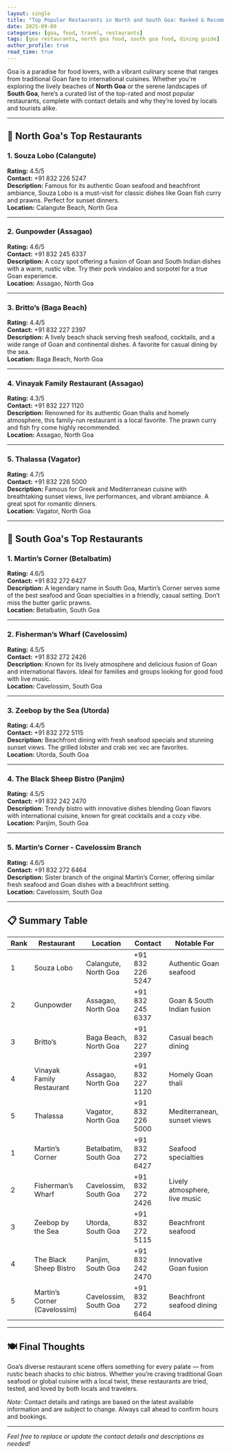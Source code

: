 ```yaml
---
layout: single
title: "Top Popular Restaurants in North and South Goa: Ranked & Recommended"
date: 2025-09-09
categories: [goa, food, travel, restaurants]
tags: [goa restaurants, north goa food, south goa food, dining guide]
author_profile: true
read_time: true
---
```


Goa is a paradise for food lovers, with a vibrant culinary scene that ranges from traditional Goan fare to international cuisines. Whether you're exploring the lively beaches of **North Goa** or the serene landscapes of **South Goa**, here’s a curated list of the top-rated and most popular restaurants, complete with contact details and why they’re loved by locals and tourists alike.

---

## 🌟 North Goa's Top Restaurants

### 1. Souza Lobo (Calangute)  
**Rating:** 4.5/5  
**Contact:** +91 832 226 5247  
**Description:** Famous for its authentic Goan seafood and beachfront ambiance, Souza Lobo is a must-visit for classic dishes like Goan fish curry and prawns. Perfect for sunset dinners.  
**Location:** Calangute Beach, North Goa  

---

### 2. Gunpowder (Assagao)  
**Rating:** 4.6/5  
**Contact:** +91 832 245 6337  
**Description:** A cozy spot offering a fusion of Goan and South Indian dishes with a warm, rustic vibe. Try their pork vindaloo and sorpotel for a true Goan experience.  
**Location:** Assagao, North Goa  

---

### 3. Britto’s (Baga Beach)  
**Rating:** 4.4/5  
**Contact:** +91 832 227 2397  
**Description:** A lively beach shack serving fresh seafood, cocktails, and a wide range of Goan and continental dishes. A favorite for casual dining by the sea.  
**Location:** Baga Beach, North Goa  

---

### 4. Vinayak Family Restaurant (Assagao)  
**Rating:** 4.3/5  
**Contact:** +91 832 227 1120  
**Description:** Renowned for its authentic Goan thalis and homely atmosphere, this family-run restaurant is a local favorite. The prawn curry and fish fry come highly recommended.  
**Location:** Assagao, North Goa  

---

### 5. Thalassa (Vagator)  
**Rating:** 4.7/5  
**Contact:** +91 832 226 5000  
**Description:** Famous for Greek and Mediterranean cuisine with breathtaking sunset views, live performances, and vibrant ambiance. A great spot for romantic dinners.  
**Location:** Vagator, North Goa  

---

## 🌴 South Goa's Top Restaurants

### 1. Martin’s Corner (Betalbatim)  
**Rating:** 4.6/5  
**Contact:** +91 832 272 6427  
**Description:** A legendary name in South Goa, Martin’s Corner serves some of the best seafood and Goan specialties in a friendly, casual setting. Don’t miss the butter garlic prawns.  
**Location:** Betalbatim, South Goa  

---

### 2. Fisherman’s Wharf (Cavelossim)  
**Rating:** 4.5/5  
**Contact:** +91 832 272 2426  
**Description:** Known for its lively atmosphere and delicious fusion of Goan and international flavors. Ideal for families and groups looking for good food with live music.  
**Location:** Cavelossim, South Goa  

---

### 3. Zeebop by the Sea (Utorda)  
**Rating:** 4.4/5  
**Contact:** +91 832 272 5115  
**Description:** Beachfront dining with fresh seafood specials and stunning sunset views. The grilled lobster and crab xec xec are favorites.  
**Location:** Utorda, South Goa  

---

### 4. The Black Sheep Bistro (Panjim)  
**Rating:** 4.5/5  
**Contact:** +91 832 242 2470  
**Description:** Trendy bistro with innovative dishes blending Goan flavors with international cuisine, known for great cocktails and a cozy vibe.  
**Location:** Panjim, South Goa  

---

### 5. Martin’s Corner - Cavelossim Branch  
**Rating:** 4.6/5  
**Contact:** +91 832 272 6464  
**Description:** Sister branch of the original Martin’s Corner, offering similar fresh seafood and Goan dishes with a beachfront setting.  
**Location:** Cavelossim, South Goa  

---

## 📋 Summary Table

| Rank | Restaurant              | Location          | Contact          | Notable For                       |
|-------|-------------------------|-------------------|------------------|----------------------------------|
| 1     | Souza Lobo              | Calangute, North Goa | +91 832 226 5247 | Authentic Goan seafood           |
| 2     | Gunpowder               | Assagao, North Goa | +91 832 245 6337 | Goan & South Indian fusion       |
| 3     | Britto’s                | Baga Beach, North Goa | +91 832 227 2397 | Casual beach dining              |
| 4     | Vinayak Family Restaurant | Assagao, North Goa | +91 832 227 1120 | Homely Goan thali                |
| 5     | Thalassa                | Vagator, North Goa | +91 832 226 5000 | Mediterranean, sunset views      |
| 1     | Martin’s Corner         | Betalbatim, South Goa | +91 832 272 6427 | Seafood specialties              |
| 2     | Fisherman’s Wharf       | Cavelossim, South Goa | +91 832 272 2426 | Lively atmosphere, live music    |
| 3     | Zeebop by the Sea       | Utorda, South Goa  | +91 832 272 5115 | Beachfront seafood               |
| 4     | The Black Sheep Bistro  | Panjim, South Goa  | +91 832 242 2470 | Innovative Goan fusion           |
| 5     | Martin’s Corner (Cavelossim) | Cavelossim, South Goa | +91 832 272 6464 | Beachfront seafood dining        |

---

## 🍽️ Final Thoughts

Goa’s diverse restaurant scene offers something for every palate — from rustic beach shacks to chic bistros. Whether you’re craving traditional Goan seafood or global cuisine with a local twist, these restaurants are tried, tested, and loved by both locals and travelers.

*Note:* Contact details and ratings are based on the latest available information and are subject to change. Always call ahead to confirm hours and bookings.

---

*Feel free to replace or update the contact details and descriptions as needed!*

